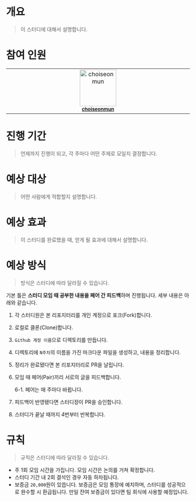 # 개요
> 이 스터디에 대해서 설명합니다.

# 참여 인원
<table>
  <tbody>
    <tr>
      <td align="center" valign="top" width="14.28%"><img src="https://avatars.githubusercontent.com/u/17216686?v=4" width="100px;" alt="choiseonmun"/><br /><sub><a href="https://github.com/choiseonmun"><b>choiseonmun</b></a></sub><br /></td>
    </tr>
  </tbody>
</table>

# 진행 기간
> 언제까지 진행이 되고, 각 주마다 어떤 주제로 모일지 결정합니다.

# 예상 대상
> 어떤 사람에게 적합할지 설명합니다.

# 예상 효과
> 이 스터디를 완료했을 때, 얻게 될 효과에 대해서 설명합니다.

# 예상 방식
> 방식은 스터디에 따라 달라질 수 있습니다.

기본 틀은 **스터디 모임 때 공부한 내용을 페어 간 피드백**하며 진행됩니다.
세부 내용은 아래와 같습니다.

1. 각 스터디원은 본 리포지터리를 개인 계정으로 포크(Fork)합니다.
2. 로컬로 클론(Clone)합니다.
3. `Github 계정 이름`으로 디렉토리를 만듭니다.
4. 디렉토리에 `N주차`의 이름을 가진 마크다운 파일을 생성하고, 내용을 정리합니다.
5. 정리가 완료됐다면 본 리포지터리로 PR을 날립니다.
6. 모임 때 페어(Pair)끼리 서로의 글을 피드백합니다.

   6-1. 페어는 매 주마다 바뀝니다.
7. 피드백이 반영됐다면 스터디장이 PR을 승인합니다.
8. 스터디가 끝날 때까지 4번부터 반복합니다.

# 규칙
> 규칙은 스터디에 따라 달라질 수 있습니다.
- 주 1회 모임 시간을 가집니다. 모임 시간은 논의를 거쳐 확정합니다.
- 스터디 기간 내 2회 결석인 경우 자동 하차됩니다.
- 보증금 `20,000`원이 있씁니다. 보증금은 모임 통장에 예치하며, 스터디를 성공적으로 완수할 시 환급됩니다. 만일 잔여 보증금이 있다면 팀 회식에 사용할 예정입니다.


